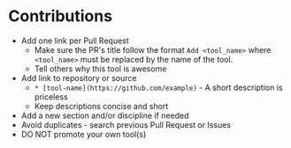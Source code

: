 # Contributions

* Add one link per Pull Request
  * Make sure the PR's title follow the format `Add <tool_name>` where `<tool_name>` must be replaced by the name of the tool.
  * Tell others why this tool is awesome
* Add link to repository or source 
  * `* [tool-name](https://github.com/example)` - A short description is priceless
  * Keep descriptions concise and short
* Add a new section and/or discipline if needed 
* Avoid duplicates - search previous Pull Request or Issues 
* DO NOT promote your own tool(s)
